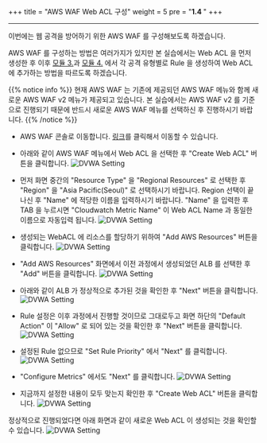 +++
title = "AWS WAF Web ACL 구성"
weight = 5
pre = "<b>1.4 </b>"
+++

* * *

이번에는 웹 공격을 방어하기 위한 AWS WAF 를 구성해보도록 하겠습니다.

AWS WAF 를 구성하는 방법은 여러가지가 있지만 본 실습에서는 Web ACL 을 먼저 생성한 후 
이후 [모듈 3.](/mitigation.html)과 [모듈 4.](/mitigation_deep.html) 에서 각 공격 유형별로 Rule 을 생성하여 Web ACL 에 추가하는 방법을 따르도록 하겠습니다.
  
  {{% notice info %}}
 현재 AWS WAF 는 기존에 제공되던 AWS WAF 메뉴와 함께 새로운 AWS WAF v2 메뉴가 제공되고 있습니다. 본 실습에서는 AWS WAF v2 를 기준으로 진행되기 때문에 반드시 새로운 AWS WAF 메뉴를 선택하신 후 진행하시기 바랍니다.
{{% /notice %}}


- AWS WAF 콘솔로 이동합니다. [링크](https://console.aws.amazon.com/wafv2/home?region=ap-northeast-2)를 클릭해서 이동할 수 있습니다. 

- 아래와 같이 AWS WAF 메뉴에서 Web ACL 을 선택한 후 "Create Web ACL" 버튼을 클릭합니다.
 ![DVWA Setting](/images/waf_create_acl0.png)  

- 먼저 화면 중간의 "Resource Type" 을 "Regional Resources" 로 선택한 후 "Region" 을 "Asia Pacific(Seoul)" 로 선택하시기 바랍니다. Region 선택이 끝나신 후 "Name" 에 적당한 이름을 입력하시기 바랍니다. "Name" 을 입력한 후 TAB 을 누르시면 "Cloudwatch Metric Name" 이 Web ACL Name 과 동일한 이름으로 자동입력 됩니다.
 ![DVWA Setting](/images/waf_create_acl1.png)

- 생성되는 WebACL 에 리소스를 할당하기 위하여 "Add AWS Resources" 버튼을 클릭합니다.
 ![DVWA Setting](/images/waf_create_acl2.png)
 
- "Add AWS Resources" 화면에서 이전 과정에서 생성되었던 ALB 를 선택한 후 "Add" 버튼을 클릭합니다.
 ![DVWA Setting](/images/waf_create_acl3.png)
 
- 아래와 같이 ALB 가 정상적으로 추가된 것을 확인한 후 "Next" 버튼을 클릭합니다.
 ![DVWA Setting](/images/waf_create_acl4.png)
 
- Rule 설정은 이후 과정에서 진행할 것이므로 그대로두고 화면 하단의 "Default Action" 이 "Allow" 로 되어 있는 것을 확인한 후 "Next" 버튼을 클릭합니다.
 ![DVWA Setting](/images/waf_create_acl5.png)
 
- 설정된 Rule 없으므로 "Set Rule Priority" 에서 "Next" 를 클릭합니다.
 ![DVWA Setting](/images/waf_create_acl6.png)
 
- "Configure Metrics" 에서도 "Next" 를 클릭합니다.
 ![DVWA Setting](/images/waf_create_acl7.png)
 
- 지금까지 설정한 내용이 모두 맞는지 확인한 후 "Create Web ACL" 버튼을 클릭합니다.
 ![DVWA Setting](/images/waf_create_acl8.png)
  
정상적으로 진행되었다면 아래 화면과 같이 새로운 Web ACL 이 생성되는 것을 확인할 수 있습니다.
 ![DVWA Setting](/images/waf_create_acl9.png)
 


 